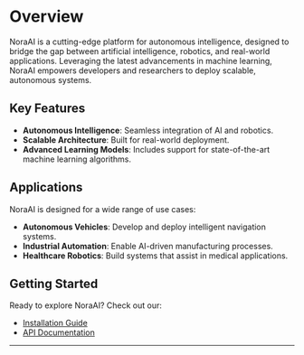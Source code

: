 # Overview

NoraAI is a cutting-edge platform for autonomous intelligence, designed to bridge the gap between artificial intelligence, robotics, and real-world applications. Leveraging the latest advancements in machine learning, NoraAI empowers developers and researchers to deploy scalable, autonomous systems.

## Key Features
- **Autonomous Intelligence**: Seamless integration of AI and robotics.
- **Scalable Architecture**: Built for real-world deployment.
- **Advanced Learning Models**: Includes support for state-of-the-art machine learning algorithms.

## Applications
NoraAI is designed for a wide range of use cases:
- **Autonomous Vehicles**: Develop and deploy intelligent navigation systems.
- **Industrial Automation**: Enable AI-driven manufacturing processes.
- **Healthcare Robotics**: Build systems that assist in medical applications.

## Getting Started
Ready to explore NoraAI? Check out our:
- [Installation Guide](installation.md)
- [API Documentation](api.md)

---

